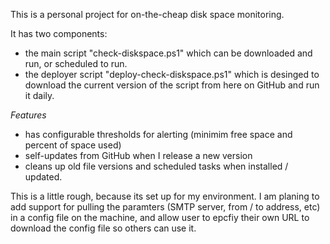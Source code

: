 This is a personal project for on-the-cheap disk space monitoring.

It has two components:
- the main script "check-diskspace.ps1" which can be downloaded and run, or scheduled to run.
- the deployer script "deploy-check-diskspace.ps1" which is desinged to download the current version of the script from here on GitHub and run it daily.

*Features*
- has configurable thresholds for alerting (minimim free space and percent of space used)
- self-updates from GitHub when I release a new version
- cleans up old file versions and scheduled tasks when installed / updated.

This is a little rough, because its set up for my environment.  I am planing to add support for pulling the paramters (SMTP server, from / to address, etc) in a config file on the machine, and allow user to epcfiy their own URL to download the config file so others can use it.
